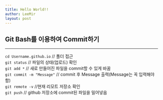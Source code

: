 ```yaml
---
title: Hello World!!
author: LeeMir
layout: post
---
```

## Git Bash를 이용하여 Commit하기
- - -

`cd Username.github.io` // 폴더 접근
<br>
`git status` // 파일의 상태(업로드) 확인
<br>
`git add *` // 새로 만들어진 파일을 commit할 수 있게 바꿈
<br>
`git commit -m "Message"` // commit 후 Message 출력(Message는 꼭 입력해야함)
<br>
`git remote -v` //현재 리모트 저장소 확인
<br>
`git push` // github 저장소에 commit된 파일을 밀어넣음
